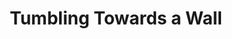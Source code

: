 ---
artist: Ulla
title: 'Tumbling Towards a Wall'
apple_link: 'https://music.apple.com/us/album/tumbling-towards-a-wall/1497133330'
link: 'https://www.dropbox.com/s/8d0xfg1v6rcpevb/Ulla.zip?dl=1'
content: ""
new_image: ../assets/FFWD/Ulla.jpg
published_date: '2020-03-26T22:53:09.000Z'
---